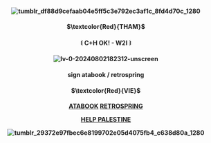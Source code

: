 <h4 align="center">   


![tumblr_df88d9cefaab04e5ff5c3e792ec3af1c_8fd4d70c_1280](https://github.com/user-attachments/assets/6c9b54f7-9605-4e76-a4a0-fa18f1639262)




<h4 align="center">$\textcolor{Red}{THAM}$




<h4 align="center">
꒰ C+H OK! - W2I ꒱


<h4 align="center">



![lv-0-20240802182312-unscreen](https://github.com/user-attachments/assets/79e4d99b-c0a6-403a-aaee-881cffbc9846)



<h4 align="center">



**sign atabook / retrospring**



<h4 align="center"> $\textcolor{Red}{VIE}$




<h4 align="center">


**[ATABOOK](https://viee.atabook.org/)**
**[RETROSPRING](https://retrospring.net/@dendroleafs)**


**[HELP PALESTINE](https://arab.org/click-to-help/palestine/)**


![tumblr_29372e97fbec6e8199702e05d4075fb4_c638d80a_1280](https://github.com/user-attachments/assets/4bf9a96f-55d3-4e4e-9ca0-656eaac1501d)
